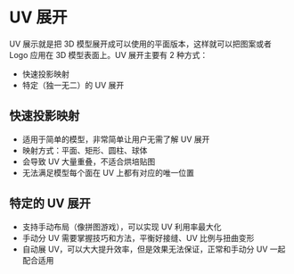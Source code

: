 # UV 展开

UV 展示就是把 3D 模型展开成可以使用的平面版本，这样就可以把图案或者 Logo 应用在 3D 模型表面上。UV 展开主要有 2 种方式：

- 快速投影映射
- 特定（独一无二）的 UV 展开

## 快速投影映射

- 适用于简单的模型，非常简单让用户无需了解 UV 展开
- 映射方式：平面、矩形、圆柱、球体
- 会导致 UV 大量重叠，不适合烘培贴图
- 无法满足模型每个面在 UV 上都有对应的唯一位置

## 特定的 UV 展开

- 支持手动布局（像拼图游戏），可以实现 UV 利用率最大化
- 手动分 UV 需要掌握技巧和方法，平衡好接缝、UV 比例与扭曲变形
- 自动展 UV，可以大大提升效率，但是效果无法保证，正常和手动分 UV 一起配合适用
